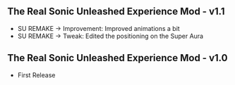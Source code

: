 ## The Real Sonic Unleashed Experience Mod - v1.1

- SU REMAKE → Improvement: Improved animations a bit
- SU REMAKE → Tweak: Edited the positioning on the Super Aura

## The Real Sonic Unleashed Experience Mod - v1.0

- First Release
